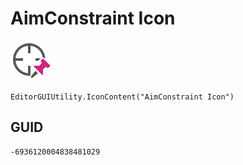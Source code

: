 # AimConstraint Icon
![](/img/AimConstraint%20Icon.png)

``` CSharp
EditorGUIUtility.IconContent("AimConstraint Icon")
```
## GUID
```
-6936120004838481029
```
